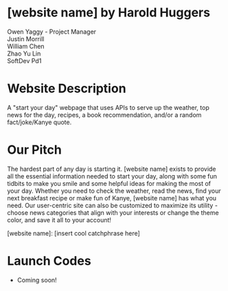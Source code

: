 # [website name] by Harold Huggers
Owen Yaggy - Project Manager
<br>
Justin Morrill
<br>
William Chen
<br>
Zhao Yu Lin
<br>
SoftDev Pd1

# Website Description
A "start your day" webpage that uses APIs to serve up the weather, top news for the day, recipes, a book recommendation, and/or a random fact/joke/Kanye quote.

# Our Pitch
The hardest part of any day is starting it. [website name] exists to provide all the essential information needed to start your day, along with some fun tidbits to make you smile and some helpful ideas for making the most of your day. Whether you need to check the weather, read the news, find your next breakfast recipe or make fun of Kanye, [website name] has what you need. Our user-centric site can also be customized to maximize its utility - choose news categories that align with your interests or change the theme color, and save it all to your account!

[website name]: [insert cool catchphrase here]

# Launch Codes
* Coming soon!